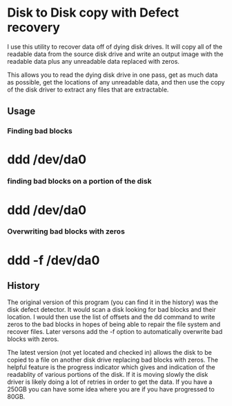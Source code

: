 
Disk to Disk copy with Defect recovery
======================================

I use this utility to recover data off of dying disk drives.  It will copy
all of the readable data from the source disk drive and write an output
image with the readable data plus any unreadable data replaced with zeros.

This allows you to read the dying disk drive in one pass, get as much data
as possible, get the locations of any unreadable data, and then use the 
copy of the disk driver to extract any files that are extractable.  

Usage
-----

### Finding bad blocks

# ddd /dev/da0

### finding bad blocks on a portion of the disk

# ddd /dev/da0 <staring block number> <number of blocks>

### Overwriting bad blocks with zeros

# ddd -f /dev/da0 <staring block number> <number of blocks>

History
-------
The original version of this program (you can find it in the history) was
the disk defect detector.  It would scan a disk looking for bad blocks
and their location.  I would then use the list of offsets and the dd
command to write zeros to the bad blocks in hopes of being able to 
repair the file system and recover files.  Later versons add the -f
option to automatically overwrite bad blocks with zeros.

The latest version (not yet located and checked in) allows the disk to 
be copied to a file on another disk drive replacing bad blocks with 
zeros.  The helpful feature is the progress indicator which gives and
indication of the readablity of various portions of the disk.  If it
is moving slowly the disk driver is likely doing a lot of retries in
order to get the data.  If you have a 250GB you can have some idea
where you are if you have progressed to 80GB.
